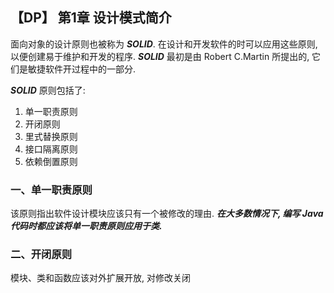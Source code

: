 ## 【DP】 第1章 设计模式简介

面向对象的设计原则也被称为 ***SOLID***. 在设计和开发软件的时可以应用这些原则, 以便创建易于维护和开发的程序. ***SOLID*** 最初是由 Robert C.Martin 所提出的, 它们是敏捷软件开过程中的一部分. 

***SOLID*** 原则包括了:

1. 单一职责原则
2. 开闭原则
3. 里式替换原则
4. 接口隔离原则
5. 依赖倒置原则

### 一、单一职责原则

该原则指出软件设计模块应该只有一个被修改的理由. ***在大多数情况下, 编写 Java 代码时都应该将单一职责原则应用于类.*** 



### 二、开闭原则

模块、类和函数应该对外扩展开放, 对修改关闭